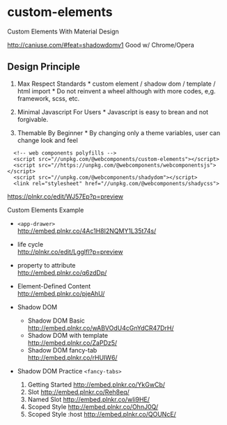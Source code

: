 # custom-elements
Custom Elements With Material Design

http://caniuse.com/#feat=shadowdomv1 Good w/ Chrome/Opera 

## Design Principle

  1. Max Respect Standards
    * custom element / shadow dom / template / html import
    * Do not reinvent a wheel although with more codes, e,g. framework, scss, etc.

  2. Minimal Javascript For Users
    * Javascript is easy to brean and not forgivable.

  3. Themable By Beginner 
    * By changing only a theme variables, user can change look and feel

```
  <!-- web components polyfills -->
  <script src="//unpkg.com/@webcomponents/custom-elements"></script>
  <script src="//https://unpkg.com/@webcomponents/webcomponentsjs"></script>
  <script src="//unpkg.com/@webcomponents/shadydom"></script>
  <link rel="stylesheet" href="//unpkg.com/@webcomponents/shadycss">
```


https://plnkr.co/edit/WJ57Ep?p=preview

Custom Elements Example
* `<app-drawer>`  
   http://embed.plnkr.co/4Ac1H8I2NQMY1L35t74s/
* life cycle   
  http://plnkr.co/edit/Lgglfl?p=preview
* property to attribute  
  http://embed.plnkr.co/q6zdDp/
* Element-Defined Content  
  http://embed.plnkr.co/pjeAhU/
* Shadow DOM
   * Shadow DOM Basic  
     http://embed.plnkr.co/wABVOdU4cGnYdCR47DrH/
   * Shadow DOM with template  
     http://embed.plnkr.co/ZaPDz5/
   * Shadow DOM fancy-tab  
     http://embed.plnkr.co/rHUIW6/

* Shadow DOM Practice `<fancy-tabs>`
  1. Getting Started http://embed.plnkr.co/YkGwCb/
  2. Slot http://embed.plnkr.co/Reh8eq/
  3. Named Slot http://embed.plnkr.co/wIi9HE/
  4. Scoped Style http://embed.plnkr.co/OhnJ0Q/
  5. Scoped Style :host http://embed.plnkr.co/QOUNcE/

  


